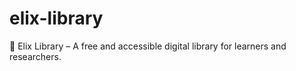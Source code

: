# elix-library
📖 Elix Library – A free and accessible digital library for learners and researchers.
